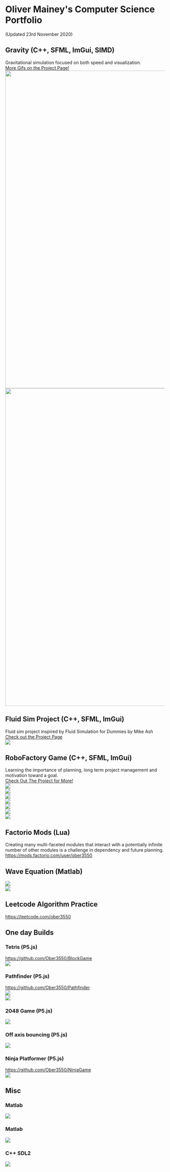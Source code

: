 # Oliver Mainey's Computer Science Portfolio 
(Updated 23rd November 2020)  

## Gravity (C++, SFML, ImGui, SIMD)  
Gravitational simulation focused on both speed and visualization.  
[More Gifs on the Project Page!](https://github.com/ober3550/SolarSim)  
<img src="assets/StableUniverse.gif" width="1000"/>  
<img src="assets/PlanetaryPaths.gif" width="1000"/>  

## Fluid Sim Project (C++, SFML, ImGui)  
Fluid sim project inspired by Fluid Simulation for Dummies by Mike Ash  
[Check out the Project Page](https://github.com/ober3550/FluidSim)  
![](assets/FluidSim2.gif)  

## RoboFactory Game (C++, SFML, ImGui)  
Learning the importance of planning, long term project management and motivation toward a goal.  
[Check Out The Project for More!](https://github.com/ober3550/RobotComplex)  
![](assets/FurnaceAutomation.gif)  
![](assets/SteelSmeltingFixed.gif)  
![](assets/Hotbar.gif)  
![](assets/CraftingViewer.gif)  
![](assets/CircuitsDemo.gif)  
![](assets/CircuitUpdateSmall.gif)  
![](assets/CircuitUpdateBig.gif)  

## Factorio Mods (Lua)
Creating many multi-faceted modules that interact with a potentially infinite number of other modules is a challenge in dependency and future planning.  
https://mods.factorio.com/user/ober3550  

## Wave Equation (Matlab)  
![](assets/show_case_animation.gif)  
![](assets/WaveEquation3.gif)   

## Leetcode Algorithm Practice
https://leetcode.com/ober3550  

## One day Builds
### Tetris (P5.js)
https://github.com/Ober3550/BlockGame  
![](assets/block_game.gif)  

### Pathfinder (P5.js)
https://github.com/Ober3550/Pathfinder  
![](assets/pathfinder.gif)  
![](assets/mazeSolve.gif)  

### 2048 Game (P5.js)
![](assets/2048Game.gif)

### Off axis bouncing (P5.js)
![](assets/bounce.gif)

### Ninja Platformer (P5.js)
https://github.com/Ober3550/NinjaGame  
![](assets/Platformer.gif)  

## Misc  
### Matlab  
![](assets/Beetle.gif)  
### Matlab  
![](assets/BrainScan.gif)  
### C++ SDL2  
![](assets/PolygonDrawer.gif)  
